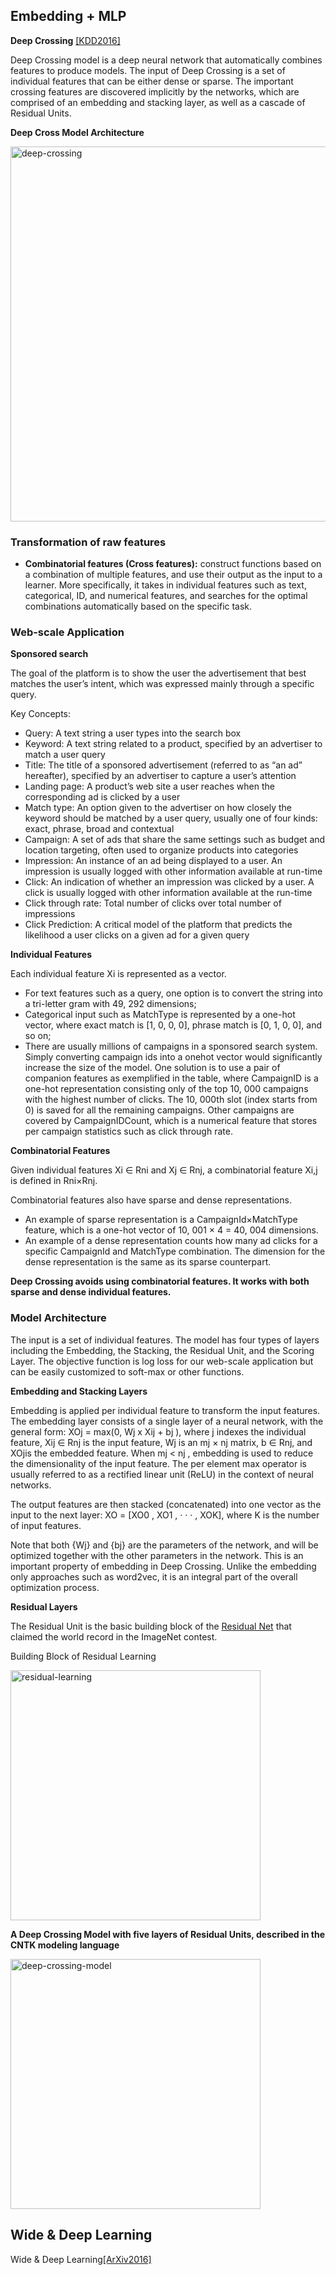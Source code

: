 ## Embedding + MLP

**Deep Crossing** [[KDD2016]](https://www.kdd.org/kdd2016/papers/files/adf0975-shanA.pdf)

Deep Crossing model is a deep neural network that automatically combines features to produce models. The input of Deep Crossing is a set of individual features that can be either dense or sparse. The important crossing features are discovered implicitly by the networks, which are comprised of an embedding and stacking layer, as well as a cascade of Residual Units.

**Deep Cross Model Architecture**

<img src="https://github.com/zixi-liu/Sparrow-Recsys/blob/main/Knowledge-Base/Img/deep-crossing.png" alt="deep-crossing" width = "600px" />

### Transformation of raw features

- **Combinatorial features (Cross features):** construct functions based on a combination of multiple features, and use their output as the input to a
learner. More specifically, it takes in individual features such as text, categorical, ID, and numerical features, and searches for the optimal combinations automatically based on the specific task.

### Web-scale Application

**Sponsored search**

The goal of the platform is to show the user the advertisement that best matches the user’s intent, which was expressed mainly through a specific query.

Key Concepts:

- Query: A text string a user types into the search box
- Keyword: A text string related to a product, specified by an advertiser to match a user query
- Title: The title of a sponsored advertisement (referred to as “an ad” hereafter), specified by an advertiser to capture a user’s attention
- Landing page: A product’s web site a user reaches when the corresponding ad is clicked by a user
- Match type: An option given to the advertiser on how closely the keyword should be matched by a user query, usually one of four kinds: exact, phrase, broad and contextual
- Campaign: A set of ads that share the same settings such as budget and location targeting, often used to organize products into categories 
- Impression: An instance of an ad being displayed to a user. An impression is usually logged with other information
available at run-time
- Click: An indication of whether an impression was clicked by a user. A click is usually logged with other information available at the run-time
- Click through rate: Total number of clicks over total number of impressions
- Click Prediction: A critical model of the platform that predicts the likelihood a user clicks on a given ad for a given query

**Individual Features**

Each individual feature Xi is represented as a vector.
- For text features such as a query, one option is to convert the string into a tri-letter gram with 49, 292 dimensions;
- Categorical input such as MatchType is represented by a one-hot vector, where exact match is [1, 0, 0, 0], phrase match is [0, 1, 0, 0], and so on;
- There are usually millions of campaigns in a sponsored search system. Simply converting campaign ids into a onehot vector would significantly increase the size of the model. One solution is to use a pair of companion features as exemplified in the table, where CampaignID is a one-hot representation consisting only of the top 10, 000 campaigns with the highest number of clicks. The 10, 000th slot (index starts from 0) is saved for all the remaining campaigns. Other campaigns are covered by CampaignIDCount, which is a numerical feature that stores per campaign statistics such as click through rate.

**Combinatorial Features**

Given individual features Xi ∈ Rni and Xj ∈ Rnj, a combinatorial feature Xi,j is defined in Rni×Rnj.

Combinatorial features also have sparse and dense representations. 
- An example of sparse representation is a CampaignId×MatchType feature, which is a one-hot vector of 10, 001 × 4 = 40, 004 dimensions. 
- An example of a dense representation counts how many ad clicks for a specific CampaignId and MatchType combination. The dimension for the dense representation is the same as its sparse counterpart.

**Deep Crossing avoids using combinatorial features. It works with both sparse and dense individual features.**

### Model Architecture

The input is a set of individual features. The model has four types of layers including the Embedding, the Stacking, the Residual Unit, and the Scoring Layer. The objective function is log loss for our web-scale application but can be easily customized to soft-max or other functions.

**Embedding and Stacking Layers**

Embedding is applied per individual feature to transform the input features. The embedding layer consists of a single layer of a neural network, with the general form: XOj = max(0, Wj x Xij + bj ), where j indexes the individual feature, Xij ∈ Rnj is the input feature, Wj is an mj × nj matrix, b ∈ Rnj, and XOjis the embedded feature. When mj < nj , embedding is used to reduce the dimensionality of the input feature. The per element max operator is usually referred to as a rectified linear unit (ReLU) in the context of neural networks. 

The output features are then stacked (concatenated) into one vector as the input to the next layer: XO = [XO0 , XO1 , · · · , XOK], where K is the number of input features.

Note that both {Wj} and {bj} are the parameters of the network, and will be optimized together with the other parameters in the network. This is an important property of embedding in Deep Crossing. Unlike the embedding only approaches such as word2vec, it is an integral part of the overall optimization process.

**Residual Layers**

The Residual Unit is the basic building block of the [Residual Net](https://arxiv.org/pdf/1512.03385.pdf) that claimed the world record in the ImageNet contest.

Building Block of Residual Learning 

<img src="https://github.com/zixi-liu/Sparrow-Recsys/blob/main/Knowledge-Base/Img/residual-learning.png" alt="residual-learning" width = "400px" />

**A Deep Crossing Model with five layers of Residual Units, described in the CNTK modeling language**

<img src="https://github.com/zixi-liu/Sparrow-Recsys/blob/main/Knowledge-Base/Img/deep-crossing-model.png" alt="deep-crossing-model" width = "400px" />

## Wide & Deep Learning

Wide & Deep Learning[[ArXiv2016]](https://arxiv.org/pdf/1606.07792.pdf)
